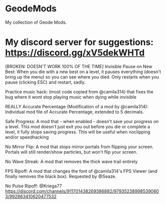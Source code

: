 # GeodeMods

My collection of Geode Mods.

# My discord server for suggestions: https://discord.gg/xV5dekWHTd

[BROKEN: DOESN'T WORK 100% OF THE TIME] Invisible Pause on New Best: When you die with a new best on a level, it pauses everything (doesn't bring up the menu) so you can see where you died. Only restarts when you pause (clicking ESC) and restart, sadly.

Practice music hack: (most code copied from @camila314) that fixes the bug where it wont stop playing music when dying while invisible

REALLY Accurate Percentage (Modification of a mod by @camila314): Individual mod file of Accurate Percentage, extended to 5 decimals.

Safe Progress: A mod that - when enabled - doesn't save your progress on a level. This mod doesn't just exit you out before you die or complete a level, it fully stops saving progress. This will be useful when noclipping and/or speedhacking

No Mirror Flip: A mod that stops mirror portals from flipping your screen. Portals will still render/show particles, but won't flip your screen.

No Wave Streak: A mod that removes the thick wave trail entirely

FPS Ripoff: A mod that changes the font of @camila314's FPS Viewer (and finally removes the black box). Requested by @Seaze.

No Pulse Ripoff: @Kriega77 https://discord.com/channels/911701438269386882/979352389985390603/992863410620477532

